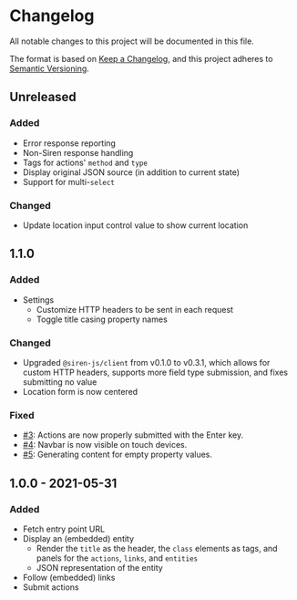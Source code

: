 # Changelog

All notable changes to this project will be documented in this file.

The format is based on [Keep a Changelog][kac], and this project adheres to
[Semantic Versioning][semver].

[kac]: https://keepachangelog.com/en/1.0.0
[semver]: https://semver.org/spec/v2.0.0.html

## Unreleased

### Added

- Error response reporting
- Non-Siren response handling
- Tags for actions' `method` and `type`
- Display original JSON source (in addition to current state)
- Support for multi-`select`

### Changed

- Update location input control value to show current location

## 1.1.0

### Added

- Settings
  - Customize HTTP headers to be sent in each request
  - Toggle title casing property names

### Changed

- Upgraded `@siren-js/client` from v0.1.0 to v0.3.1, which allows for custom
  HTTP headers, supports more field type submission, and fixes submitting no
  value
- Location form is now centered

### Fixed

- [#3]: Actions are now properly submitted with the Enter key.
- [#4]: Navbar is now visible on touch devices.
- [#5]: Generating content for empty property values.

[#3]: https://github.com/siren-js/api-browser/issues/3
[#4]: https://github.com/siren-js/api-browser/issues/4
[#5]: https://github.com/siren-js/api-browser/issues/5

## 1.0.0 - 2021-05-31

### Added

- Fetch entry point URL
- Display an (embedded) entity
  - Render the `title` as the header, the `class` elements as tags, and panels
    for the `actions`, `links`, and `entities`
  - JSON representation of the entity
- Follow (embedded) links
- Submit actions
